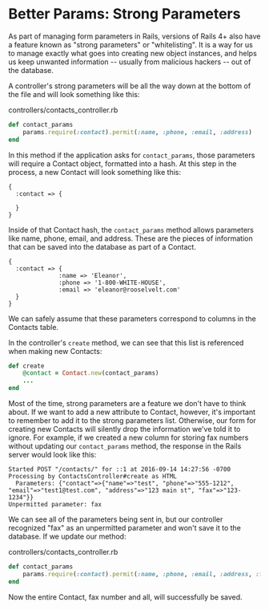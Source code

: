 # Better Params: Strong Parameters

As part of managing form parameters in Rails, versions of Rails 4+ also have a feature known as "strong parameters" or "whitelisting". It is a way for us to manage exactly what goes into creating new object instances, and helps us keep unwanted information -- usually from malicious hackers -- out of the database.

A controller's strong parameters will be all the way down at the bottom of the file and will look something like this:

controllers/contacts_controller.rb
```ruby
def contact_params
	params.require(:contact).permit(:name, :phone, :email, :address)
end
```

In this method if the application asks for `contact_params`, those parameters will require a Contact object, formatted into a hash. At this step in the process, a new Contact will look something like this:
```
{
  :contact => {

  }
}
```

Inside of that Contact hash, the `contact_params` method allows parameters like name, phone, email, and address. These are the pieces of information that can be saved into the database as part of a Contact.
```
{
  :contact => {
              :name => 'Eleanor',
              :phone => '1-800-WHITE-HOUSE',
              :email => 'eleanor@rooselvelt.com'
  }
}

```

We can safely assume that these parameters correspond to columns in the Contacts table.

In the controller's `create` method, we can see that this list is referenced when making new Contacts:

```ruby
def create
    @contact = Contact.new(contact_params)
	...
end
```

Most of the time, strong parameters are a feature we don't have to think about. If we want to add a new attribute to Contact, however, it's important to remember to add it to the strong parameters list. Otherwise, our form for creating new Contacts will silently drop the information we've told it to ignore. For example, if we created a new column for storing fax numbers without updating our `contact_params` method, the response in the Rails server would look like this:

```
Started POST "/contacts/" for ::1 at 2016-09-14 14:27:56 -0700
Processing by ContactsController#create as HTML
  Parameters: {"contact"=>{"name"=>"test", "phone"=>"555-1212", "email"=>"test1@test.com", "address"=>"123 main st", "fax"=>"123-1234"}}
Unpermitted parameter: fax
```

We can see all of the parameters being sent in, but our controller recognized "fax" as an unpermitted parameter and won't save it to the database. If we update our method:

controllers/contacts_controller.rb
```ruby
def contact_params
	params.require(:contact).permit(:name, :phone, :email, :address, :fax)
end
```

Now the entire Contact, fax number and all, will successfully be saved.
